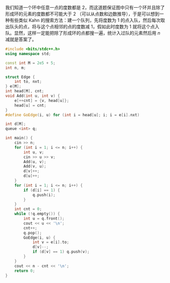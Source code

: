 我们知道一个环中任意一点的度数都是 $2$，而这道题保证图中只有一个环并且除了形成环的元素的度数都不可能大于 $2$ （可以从点数和边数推导），于是可以想到一种有些类似 Kahn 的搜索方法：建一个队列，先将度数为 $1$ 的点入队，然后每次取出队头的点，将与这个点相邻的点的度数减 $1$，假如此时度数为 $1$ 就将这个点入队。显然，这样一定能把除了形成环的点都搜一遍，统计入过队的元素然后用 $n$ 减就是答案了。

```cpp
#include <bits/stdc++.h>
using namespace std;

const int M = 2e5 + 5;
int n, m;

struct Edge {
    int to, nxt;
} e[M];
int head[M], cnt;
void Add(int u, int v) {
    e[++cnt] = {v, head[u]};
    head[u] = cnt;
}
#define GoEdge(i, u) for (int i = head[u]; i; i = e[i].nxt)

int d[M];
queue <int> q;

int main() {
    cin >> n;
    for (int i = 1; i <= n; i++) {
        int u, v;
        cin >> u >> v;
        Add(u, v);
        Add(v, u);
        d[v]++;
        d[u]++;
    }
    for (int i = 1; i <= n; i++) {
        if (d[i] == 1) {
            q.push(i);
        }
    }
    int cnt = 0;
    while (!q.empty()) {
        int u = q.front();
        cout << u << '\n';
        cnt++;
        q.pop();
        GoEdge(i, u) {
            int v = e[i].to;
            d[v]--;
            if (d[v] == 1) q.push(v);
        }
    }
    cout << n - cnt << '\n';
    return 0;
}
```